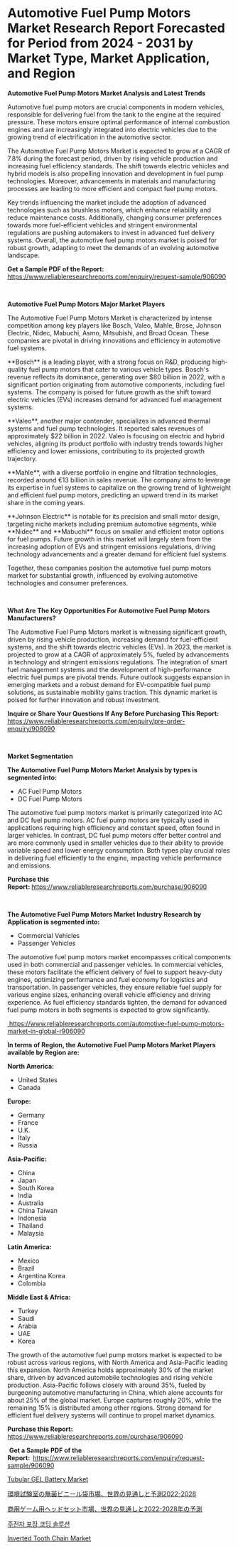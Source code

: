 <p><h1>Automotive Fuel Pump Motors Market Research Report Forecasted for Period from 2024 -  2031 by Market Type, Market Application, and Region</h1></p><p><strong>Automotive Fuel Pump Motors Market Analysis and Latest Trends</strong></p>
<p><p>Automotive fuel pump motors are crucial components in modern vehicles, responsible for delivering fuel from the tank to the engine at the required pressure. These motors ensure optimal performance of internal combustion engines and are increasingly integrated into electric vehicles due to the growing trend of electrification in the automotive sector. </p><p>The Automotive Fuel Pump Motors Market is expected to grow at a CAGR of 7.8% during the forecast period, driven by rising vehicle production and increasing fuel efficiency standards. The shift towards electric vehicles and hybrid models is also propelling innovation and development in fuel pump technologies. Moreover, advancements in materials and manufacturing processes are leading to more efficient and compact fuel pump motors. </p><p>Key trends influencing the market include the adoption of advanced technologies such as brushless motors, which enhance reliability and reduce maintenance costs. Additionally, changing consumer preferences towards more fuel-efficient vehicles and stringent environmental regulations are pushing automakers to invest in advanced fuel delivery systems. Overall, the automotive fuel pump motors market is poised for robust growth, adapting to meet the demands of an evolving automotive landscape.</p></p>
<p><strong>Get a Sample PDF of the Report:&nbsp;</strong> <a href="https://www.reliableresearchreports.com/enquiry/request-sample/906090">https://www.reliableresearchreports.com/enquiry/request-sample/906090</a></p>
<p>&nbsp;</p>
<p><strong>Automotive Fuel Pump Motors Major Market Players</strong></p>
<p><p>The Automotive Fuel Pump Motors Market is characterized by intense competition among key players like Bosch, Valeo, Mahle, Brose, Johnson Electric, Nidec, Mabuchi, Asmo, Mitsubishi, and Broad Ocean. These companies are pivotal in driving innovations and efficiency in automotive fuel systems.</p><p>**Bosch** is a leading player, with a strong focus on R&D, producing high-quality fuel pump motors that cater to various vehicle types. Bosch's revenue reflects its dominance, generating over $80 billion in 2022, with a significant portion originating from automotive components, including fuel systems. The company is poised for future growth as the shift toward electric vehicles (EVs) increases demand for advanced fuel management systems.</p><p>**Valeo**, another major contender, specializes in advanced thermal systems and fuel pump technologies. It reported sales revenues of approximately $22 billion in 2022. Valeo is focusing on electric and hybrid vehicles, aligning its product portfolio with industry trends towards higher efficiency and lower emissions, contributing to its projected growth trajectory.</p><p>**Mahle**, with a diverse portfolio in engine and filtration technologies, recorded around €13 billion in sales revenue. The company aims to leverage its expertise in fuel systems to capitalize on the growing trend of lightweight and efficient fuel pump motors, predicting an upward trend in its market share in the coming years.</p><p>**Johnson Electric** is notable for its precision and small motor design, targeting niche markets including premium automotive segments, while **Nidec** and **Mabuchi** focus on smaller and efficient motor options for fuel pumps. Future growth in this market will largely stem from the increasing adoption of EVs and stringent emissions regulations, driving technology advancements and a greater demand for efficient fuel systems. </p><p>Together, these companies position the automotive fuel pump motors market for substantial growth, influenced by evolving automotive technologies and consumer preferences.</p></p>
<p>&nbsp;</p>
<p><strong>What Are The Key Opportunities For Automotive Fuel Pump Motors Manufacturers?</strong></p>
<p><p>The Automotive Fuel Pump Motors market is witnessing significant growth, driven by rising vehicle production, increasing demand for fuel-efficient systems, and the shift towards electric vehicles (EVs). In 2023, the market is projected to grow at a CAGR of approximately 5%, fueled by advancements in technology and stringent emissions regulations. The integration of smart fuel management systems and the development of high-performance electric fuel pumps are pivotal trends. Future outlook suggests expansion in emerging markets and a robust demand for EV-compatible fuel pump solutions, as sustainable mobility gains traction. This dynamic market is poised for further innovation and robust investment.</p></p>
<p><strong>Inquire or Share Your Questions If Any Before Purchasing This Report:</strong> <a href="https://www.reliableresearchreports.com/enquiry/pre-order-enquiry/906090">https://www.reliableresearchreports.com/enquiry/pre-order-enquiry/906090</a></p>
<p>&nbsp;</p>
<p><strong>Market Segmentation</strong></p>
<p><strong>The Automotive Fuel Pump Motors Market Analysis by types is segmented into:</strong></p>
<p><ul><li>AC Fuel Pump Motors</li><li>DC Fuel Pump Motors</li></ul></p>
<p><p>The automotive fuel pump motors market is primarily categorized into AC and DC fuel pump motors. AC fuel pump motors are typically used in applications requiring high efficiency and constant speed, often found in larger vehicles. In contrast, DC fuel pump motors offer better control and are more commonly used in smaller vehicles due to their ability to provide variable speed and lower energy consumption. Both types play crucial roles in delivering fuel efficiently to the engine, impacting vehicle performance and emissions.</p></p>
<p><strong>Purchase this Report:&nbsp;</strong><a href="https://www.reliableresearchreports.com/purchase/906090">https://www.reliableresearchreports.com/purchase/906090</a></p>
<p>&nbsp;</p>
<p><strong>The Automotive Fuel Pump Motors Market Industry Research by Application is segmented into:</strong></p>
<p><ul><li>Commercial Vehicles</li><li>Passenger Vehicles</li></ul></p>
<p><p>The automotive fuel pump motors market encompasses critical components used in both commercial and passenger vehicles. In commercial vehicles, these motors facilitate the efficient delivery of fuel to support heavy-duty engines, optimizing performance and fuel economy for logistics and transportation. In passenger vehicles, they ensure reliable fuel supply for various engine sizes, enhancing overall vehicle efficiency and driving experience. As fuel efficiency standards tighten, the demand for advanced fuel pump motors in both segments is expected to grow significantly.</p></p>
<p><a href="https://www.reliableresearchreports.com/automotive-fuel-pump-motors-market-in-global-r906090">&nbsp;https://www.reliableresearchreports.com/automotive-fuel-pump-motors-market-in-global-r906090</a></p>
<p><strong>In terms of Region, the Automotive Fuel Pump Motors Market Players available by Region are:</strong></p>
<p>
    <p> <strong> North America: </strong>
        <ul>
            <li>United States</li>
            <li>Canada</li>
        </ul>
        </p> 
    <p> <strong> Europe: </strong>
        <ul>
            <li>Germany</li>
            <li>France</li>
            <li>U.K.</li>
            <li>Italy</li>
            <li>Russia</li>
        </ul>
        </p> 
    <p> <strong> Asia-Pacific: </strong>
        <ul>
            <li>China</li>
            <li>Japan</li>
            <li>South Korea</li>
            <li>India</li>
            <li>Australia</li>
            <li>China Taiwan</li>
            <li>Indonesia</li>
            <li>Thailand</li>
            <li>Malaysia</li>
        </ul>
        </p> 
    <p> <strong> Latin America: </strong>
        <ul>
            <li>Mexico</li>
            <li>Brazil</li>
            <li>Argentina Korea</li>
            <li>Colombia</li>
        </ul>
        </p> 
    <p> <strong> Middle East & Africa: </strong>
        <ul>
            <li>Turkey</li>
            <li>Saudi</li>
            <li>Arabia</li>
            <li>UAE</li>
            <li>Korea</li>
        </ul>
    </p>
    </p>
<p><p>The growth of the automotive fuel pump motors market is expected to be robust across various regions, with North America and Asia-Pacific leading this expansion. North America holds approximately 30% of the market share, driven by advanced automobile technologies and rising vehicle production. Asia-Pacific follows closely with around 35%, fueled by burgeoning automotive manufacturing in China, which alone accounts for about 25% of the global market. Europe captures roughly 20%, while the remaining 15% is distributed among other regions. Strong demand for efficient fuel delivery systems will continue to propel market dynamics.</p></p>
<p><strong>Purchase this Report: </strong><a href="https://www.reliableresearchreports.com/purchase/906090">https://www.reliableresearchreports.com/purchase/906090</a></p>
<p>&nbsp;<strong>Get a Sample PDF of the Report:&nbsp;&nbsp;</strong><a href="https://www.reliableresearchreports.com/enquiry/request-sample/906090">https://www.reliableresearchreports.com/enquiry/request-sample/906090</a></p>
<p><strong></strong></p>
<p><p><a href="https://www.linkedin.com/pulse/comprehensive-analysis-global-tubular-gel-battery-market-growth-2ntye?trackingId=2utu8mwBSbCgi0GzC0s13Q%3D%3D">Tubular GEL Battery Market</a></p><p><a href="https://medium.com/@dm15982023/environmental-testing-laboratory-sterile-plastic-bags-market-global-outlook-and-forecast-481c6839037a">環境試験室の無菌ビニール袋市場、世界の見通しと予測2022-2028</a></p><p><a href="https://medium.com/@rot5z9maragh/commercial-gaming-headsets-market-global-outlook-and-forecast-2022-2028-4eca5c252c55">商用ゲーム用ヘッドセット市場、世界の見通しと2022-2028年の予測</a></p><p><a href="https://medium.com/@joespinka88967/%EA%B8%80%EB%A1%9C%EB%B2%8C-%EC%A3%BC%EC%A0%84%EC%9E%90-%ED%8F%AC%EC%9E%A5-%EC%BD%94%EB%94%A9-%EC%86%94%EB%A3%A8%EC%85%98-%EC%8B%9C%EC%9E%A5-%ED%83%90%EC%83%89-%ED%8A%B8%EB%A0%8C%EB%93%9C-%EC%98%88%EC%B8%A1-%EB%B0%8F-%EC%98%81%ED%96%A5-%EB%B6%84%EC%84%9D-2024-2031-179%ED%8E%98%EC%9D%B4%EC%A7%80%EC%97%90-%EA%B1%B8%EC%B3%90-%EB%8B%A4%EB%A3%B8-addb79f7b9ce">주전자 포장 코딩 솔루션</a></p><p><a href="https://medium.com/@bubursruntul3/this-report-on-inverted-tooth-chain-market-is-a-comprehensive-analysis-of-market-shares-85741fa2a865">Inverted Tooth Chain Market</a></p></p>